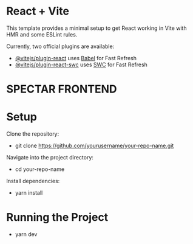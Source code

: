 # React + Vite

This template provides a minimal setup to get React working in Vite with HMR and some ESLint rules.

Currently, two official plugins are available:

- [@vitejs/plugin-react](https://github.com/vitejs/vite-plugin-react/blob/main/packages/plugin-react/README.md) uses [Babel](https://babeljs.io/) for Fast Refresh
- [@vitejs/plugin-react-swc](https://github.com/vitejs/vite-plugin-react-swc) uses [SWC](https://swc.rs/) for Fast Refresh


# SPECTAR FRONTEND
# Setup
Clone the repository:
  - git clone https://github.com/yourusername/your-repo-name.git

Navigate into the project directory:
  - cd your-repo-name

Install dependencies:
  - yarn install

# Running the Project
  - yarn dev

